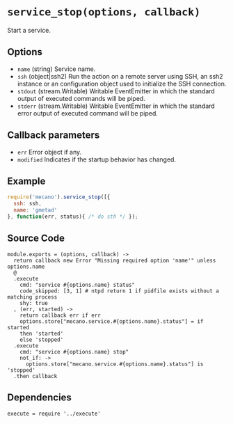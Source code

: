 
# `service_stop(options, callback)`

Start a service.

## Options

*   `name` (string)
    Service name.
*   `ssh` (object|ssh2)
    Run the action on a remote server using SSH, an ssh2 instance or an
    configuration object used to initialize the SSH connection.
*   `stdout` (stream.Writable)
    Writable EventEmitter in which the standard output of executed commands will
    be piped.
*   `stderr` (stream.Writable)
    Writable EventEmitter in which the standard error output of executed command
    will be piped.

## Callback parameters

*   `err`
    Error object if any.
*   `modified`
    Indicates if the startup behavior has changed.

## Example

```js
require('mecano').service_stop([{
  ssh: ssh,
  name: 'gmetad'
}, function(err, status){ /* do sth */ });
```

## Source Code

    module.exports = (options, callback) ->
      return callback new Error "Missing required option 'name'" unless options.name
      @
      .execute
        cmd: "service #{options.name} status"
        code_skipped: [3, 1] # ntpd return 1 if pidfile exists without a matching process
        shy: true
      , (err, started) ->
        return callback err if err
        options.store["mecano.service.#{options.name}.status"] = if started
        then 'started'
        else 'stopped'
      .execute
        cmd: "service #{options.name} stop"
        not_if: ->
          options.store["mecano.service.#{options.name}.status"] is 'stopped'
      .then callback

## Dependencies

    execute = require '../execute'
